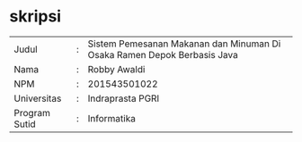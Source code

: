 # skripsi

<table>
<tr>
<td>Judul</td>
<td>:</td>
<td>Sistem Pemesanan Makanan dan Minuman Di Osaka Ramen Depok Berbasis Java</td>
</tr>
<tr>
<td>Nama</td>
<td>:</td>
<td>Robby Awaldi</td>
</tr>
<tr>
<td>NPM</td>
<td>:</td>
<td>201543501022</td>
</tr>
<tr>
<td>Universitas</td>
<td>:</td>
<td>Indraprasta PGRI</td>
</tr>
<tr>
<td>Program Sutid</td>
<td>:</td>
<td>Informatika</td>
</tr>
</table>